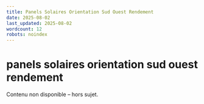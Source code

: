 ```yaml
---
title: Panels Solaires Orientation Sud Ouest Rendement
date: 2025-08-02
last_updated: 2025-08-02
wordcount: 12
robots: noindex
---
```


# panels solaires orientation sud ouest rendement

Contenu non disponible – hors sujet.